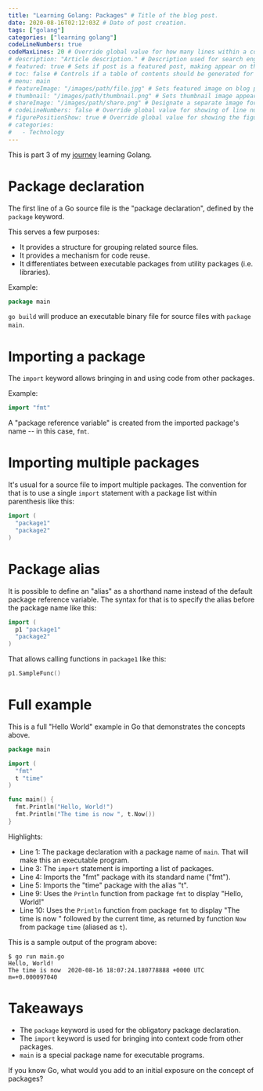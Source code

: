 ```yaml
---
title: "Learning Golang: Packages" # Title of the blog post.
date: 2020-08-16T02:12:03Z # Date of post creation.
tags: ["golang"]
categories: ["learning golang"]
codeLineNumbers: true
codeMaxLines: 20 # Override global value for how many lines within a code block before auto-collapsing.
# description: "Article description." # Description used for search engine.
# featured: true # Sets if post is a featured post, making appear on the home page side bar.
# toc: false # Controls if a table of contents should be generated for first-level links automatically.
# menu: main
# featureImage: "/images/path/file.jpg" # Sets featured image on blog post.
# thumbnail: "/images/path/thumbnail.png" # Sets thumbnail image appearing inside card on homepage.
# shareImage: "/images/path/share.png" # Designate a separate image for social media sharing.
# codeLineNumbers: false # Override global value for showing of line numbers within code block.
# figurePositionShow: true # Override global value for showing the figure label.
# categories:
#   - Technology
---
```


This is part 3 of my [journey](/categories/learning-golang/) learning Golang.

# Package declaration

The first line of a Go source file is the "package declaration", defined by the `package` keyword.

This serves a few purposes:
- It provides a structure for grouping related source files.
- It provides a mechanism for code reuse.
- It differentiates between executable packages from utility packages (i.e. libraries).

Example:

```go
package main
```

`go build` will produce an executable binary file for source files with `package main`.

# Importing a package

The `import` keyword allows bringing in and using code from other packages.

Example:

```go
import "fmt"
```

A "package reference variable" is created from the imported package's name -- in this case, `fmt`.

# Importing multiple packages

It's usual for a source file to import multiple packages. The convention for that is to use a single `import` statement
with a package list within parenthesis like this:

```go
import (
  "package1"
  "package2"
)
```

# Package alias

It is possible to define an "alias" as a shorthand name instead of the default package reference variable. The syntax
for that is to specify the alias before the package name like this:

```go
import (
  p1 "package1"
  "package2"
)
```

That allows calling functions in `package1` like this:

```go
p1.SampleFunc()
```

# Full example

This is a full "Hello World" example in Go that demonstrates the concepts above.

```go
package main

import (
  "fmt"
  t "time"
)

func main() {
  fmt.Println("Hello, World!")
  fmt.Println("The time is now ", t.Now())
}
```

Highlights:
- Line 1: The package declaration with a package name of `main`. That will make this an executable program.
- Line 3: The `import` statement is importing a list of packages.
- Line 4: Imports the "fmt" package with its standard name ("fmt").
- Line 5: Imports the "time" package with the alias "t".
- Line 9: Uses the `Println` function from package `fmt` to display "Hello, World!"
- Line 10: Uses the `Println` function from package `fmt` to display "The time is now " followed by the current time, as
  returned by function `Now` from package `time` (aliased as `t`).

This is a sample output of the program above:

```
$ go run main.go
Hello, World!
The time is now  2020-08-16 18:07:24.180778888 +0000 UTC m=+0.000097040
```

# Takeaways

- The `package` keyword is used for the obligatory package declaration.
- The `import` keyword is used for bringing into context code from other packages.
- `main` is a special package name for executable programs.

If you know Go, what would you add to an initial exposure on the concept of packages?
